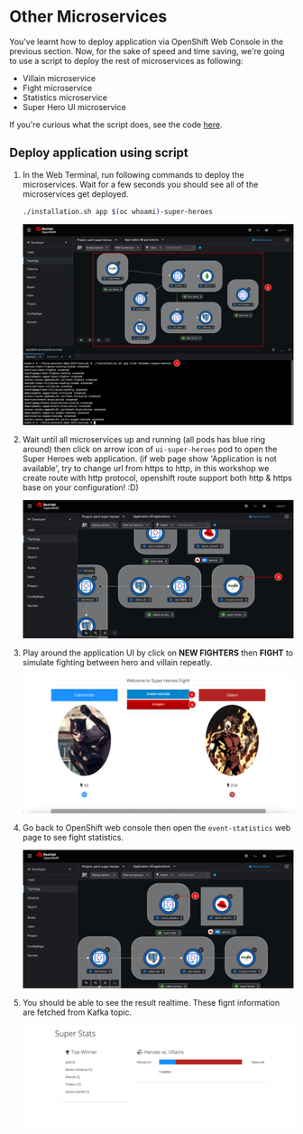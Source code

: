 # Other Microservices

You've learnt how to deploy application via OpenShift Web Console in the previous section. Now, for the sake of speed and time saving, we're going to use a script to deploy the rest of microservices as following:

- Villain microservice
- Fight microservice
- Statistics microservice
- Super Hero UI microservice

If you're curious what the script does, see the code [here](../../script/installation.sh).

## Deploy application using script

1. In the Web Terminal, run following commands to deploy the microservices. Wait for a few seconds you should see all of the microservices get deployed.

    ```sh
    ./installation.sh app $(oc whoami)-super-heroes
    ```

    ![Deploy application](image/other-microservices/app-deploy-1.png)

2. Wait until all microservices up and running (all pods has blue ring around) then click on arrow icon of `ui-super-heroes` pod to open the Super Heroes web application. (if web page show 'Application is not available', try to change url from https to http, in this workshop we create route with http protocol, openshift route support both http & https base on your configuration! :D)

    ![Deploy application](image/other-microservices/app-deploy-2.png)

3. Play around the application UI by click on **NEW FIGHTERS** then **FIGHT**  to simulate fighting between hero and villain repeatly.

    ![Deploy application](image/other-microservices/app-deploy-3.png)

4. Go back to OpenShift web console then open the `event-statistics` web page to see fight statistics.

    ![Deploy application](image/other-microservices/app-deploy-4.png)

5. You should be able to see the result realtime. These fignt information are fetched from Kafka topic.

    ![Deploy application](image/other-microservices/app-deploy-5.png)
